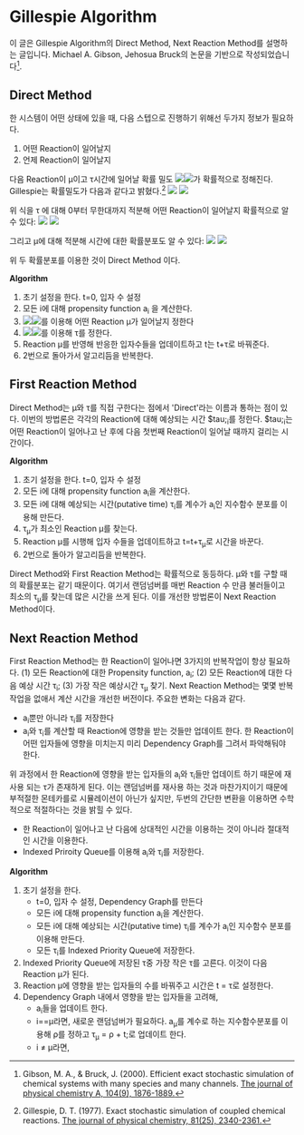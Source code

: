 Gillespie Algorithm
===================
이 글은 Gillespie Algorithm의 Direct Method, Next Reaction Method를 설명하는 글입니다.
Michael A. Gibson, Jehosua Bruck의 논문을 기반으로 작성되었습니다[^1].

Direct Method
-------------
한 시스템이 어떤 상태에 있을 때, 다음 스텝으로 진행하기 위해선 두가지 정보가 필요하다.
1. 어떤 Reaction이 일어날지
2. 언제 Reaction이 일어날지

다음 Reaction이 &mu;이고 &tau;시간에 일어날 확률 밀도 <img src="https://render.githubusercontent.com/render/math?math={\large{P(\mu,\tau)}}##gh-light-mode-only"><img src="https://render.githubusercontent.com/render/math?math={\color{white}\large{P(\mu,\tau)}}#gh-dark-mode-only">가 확률적으로 정해진다.
Gillespie는 확률밀도가 다음과 같다고 밝혔다.[^2]
<img src="https://render.githubusercontent.com/render/math?math={\Large{P(\mu,\tau)d\tau=a_{\mu}\exp(-\tau \sum_j a_j)d\tau}}##gh-light-mode-only">
<img src="https://render.githubusercontent.com/render/math?math={\color{white}\Large{P(\mu,\tau)d\tau=a_{\mu}\exp(-\tau \sum_j a_j)d\tau}}#gh-dark-mode-only">

위 식을 &tau; 에 대해 0부터 무한대까지 적분해 어떤 Reaction이 일어날지 확률적으로 알 수 있다:
<img src="https://render.githubusercontent.com/render/math?math={\Large{P(\mu)=a_{\mu}/\sum_j a_j}}##gh-light-mode-only">
<img src="https://render.githubusercontent.com/render/math?math={\color{white}\Large{P(\mu)=a_{\mu}/\sum_j a_j}}#gh-dark-mode-only">

그리고 &mu;에 대해 적분해 시간에 대한 확률분포도 알 수 있다:
<img src="https://render.githubusercontent.com/render/math?math={\Large{P(\tau)d\tau = \sum_j a_j\exp(-\tau \sum_j a_j)d\tau}}##gh-light-mode-only">
<img src="https://render.githubusercontent.com/render/math?math={\color{white}\Large{P(\tau)d\tau = \sum_j a_j\exp(-\tau \sum_j a_j)d\tau}}#gh-dark-mode-only">


위 두 확률분포를 이용한 것이 Direct Method 이다.

**Algorithm**
1. 초기 설정을 한다. t=0, 입자 수 설정
2. 모든 i에 대해 propensity function a<sub>i</sub> 을 계산한다.
3. <img src="https://render.githubusercontent.com/render/math?math={{P(\mu)=a_{\mu}/\sum_j a_j}}##gh-light-mode-only"><img src="https://render.githubusercontent.com/render/math?math={\color{white}{P(\mu)=a_{\mu}/\sum_j a_j}}#gh-dark-mode-only">를 이용해 어떤 Reaction &mu;가 일어날지 정한다
4. <img src="https://render.githubusercontent.com/render/math?math={{P(\tau)d\tau = \sum_j a_j\exp(-\tau \sum_j a_j)d\tau}}##gh-light-mode-only"><img src="https://render.githubusercontent.com/render/math?math={\color{white}{P(\tau)d\tau = \sum_j a_j\exp(-\tau \sum_j a_j)d\tau}}#gh-dark-mode-only">를 이용해 &tau;를 정한다.
5. Reaction &mu;를 반영해 반응한 입자수들을 업데이트하고 t는 t+&tau;로 바꿔준다.
6. 2번으로 돌아가서 알고리듬을 반복한다.

First Reaction Method
----
Direct Method는 &mu;와 &tau;를 직접 구한다는 점에서 'Direct'라는 이름과 통하는 점이 있다. 이번의 방법론은 각각의 Reaction에 대해 예상되는 시간 $tau;<sub>i</sub>를 정한다. $tau;<sub>i</sub>는 어떤 Reaction이 일어나고 난 후에 다음 첫번째 Reaction이 일어날 때까지 걸리는 시간이다. 

**Algorithm**
1. 초기 설정을 한다. t=0, 입자 수 설정
2. 모든 i에 대해 propensity function a<sub>i</sub>을 계산한다.
3. 모든 i에 대해 예상되는 시간(putative time) &tau;<sub>i</sub>를 계수가 a<sub>i</sub>인 지수함수 분포를 이용해 만든다.
4. &tau;<sub>&mu;</sub>가 최소인 Reaction &mu;를 찾는다.
5. Reaction &mu;를 시행해 입자 수들을 업데이트하고 t=t+&tau;<sub>&mu;</sub>로 시간을 바꾼다.
6. 2번으로 돌아가 알고리듬을 반복한다.

Direct Method와 First Reaction Method는 확률적으로 동등하다. &mu;와 &tau;를 구할 때의 확률분포는 같기 때문이다. 여기서 랜덤넘버를 매번 Reaction 수 만큼 불러들이고 최소의 &tau;<sub>&mu;</sub>를 찾는데 많은 시간을 쓰게 된다. 이를 개선한 방법론이 Next Reaction Method이다.

Next Reaction Method
----
First Reaction Method는 한 Reaction이 일어나면 3가지의 반복작업이 항상 필요하다. (1) 모든 Reaction에 대한 Propensity function, a<sub>i</sub>; (2) 모든 Reaction에 대한 다음 예상 시간 &tau;<sub>i</sub>; (3) 가장 작은 예상시간 &tau;<sub>&mu;</sub> 찾기.
Next Reaction Method는 몇몇 반복작업을 없애서 계산 시간을 개선한 버전이다. 주요한 변화는 다음과 같다.

* a<sub>i</sub>뿐만 아니라 &tau;<sub>i</sub>를 저장한다
* a<sub>i</sub>와 &tau;<sub>i</sub>를 계산할 때 Reaction에 영향을 받는 것들만 업데이트 한다. 한 Reaction이 어떤 입자들에 영향을 미치는지 미리 Dependency Graph를 그려서 파악해둬야 한다.

위 과정에서 한 Reaction에 영향을 받는 입자들의 a<sub>i</sub>와 &tau;<sub>i</sub>들만 업데이트 하기 때문에 재사용 되는 &tau;가 존재하게 된다. 이는 랜덤넘버를 재사용 하는 것과 마찬가지이기 때문에 부적절한 몬테카를로 시뮬레이션이 아닌가 싶지만, 두번의 간단한 변환을 이용하면 수학적으로 적절하다는 것을 밝힐 수 있다.

* 한 Reaction이 일어나고 난 다음에 상대적인 시간을 이용하는 것이 아니라 절대적인 시간을 이용한다.
* Indexed Priroity Queue를 이용해 a<sub>i</sub>와 &tau;<sub>i</sub>를 저장한다.

**Algorithm**
1. 초기 설정을 한다. 
    - t=0, 입자 수 설정, Dependency Graph를 만든다
    - 모든 i에 대해 propensity function a<sub>i</sub>을 계산한다.
    - 모든 i에 대해 예상되는 시간(putative time) &tau;<sub>i</sub>를 계수가 a<sub>i</sub>인 지수함수 분포를 이용해 만든다.
    - 모든 &tau;<sub>i</sub>를 Indexed Priority Queue에 저장한다.
2. Indexed Priority Queue에 저장된 &tau;중 가장 작은 &tau;를 고른다. 이것이 다음 Reaction &mu;가 된다.
3. Reaction &mu;에 영향을 받는 입자들의 수를 바꿔주고 시간은 t = &tau;로 설정한다.
4. Dependency Graph 내에서 영향을 받는 입자들을 고려해,
   - a<sub>i</sub>들을 업데이트 한다.
   - i==&mu;라면, 새로운 랜덤넘버가 필요하다. a<sub>&mu;</sub>를 계수로 하는 지수함수분포를 이용해 &rho;를 정하고 &tau;<sub>&mu;</sub> = &rho; + t;로 업데이트 한다.
   - i ≠ &mu;라면, 

[^1]:Gibson, M. A., & Bruck, J. (2000). Efficient exact stochastic simulation of chemical systems with many species and many channels. [The journal of physical chemistry A, 104(9), 1876-1889.](https://pubs.acs.org/doi/pdf/10.1021/jp993732q)
[^2]:Gillespie, D. T. (1977). Exact stochastic simulation of coupled chemical reactions. [The journal of physical chemistry, 81(25), 2340-2361.](https://pubs.acs.org/doi/pdf/10.1021/j100540a008)
